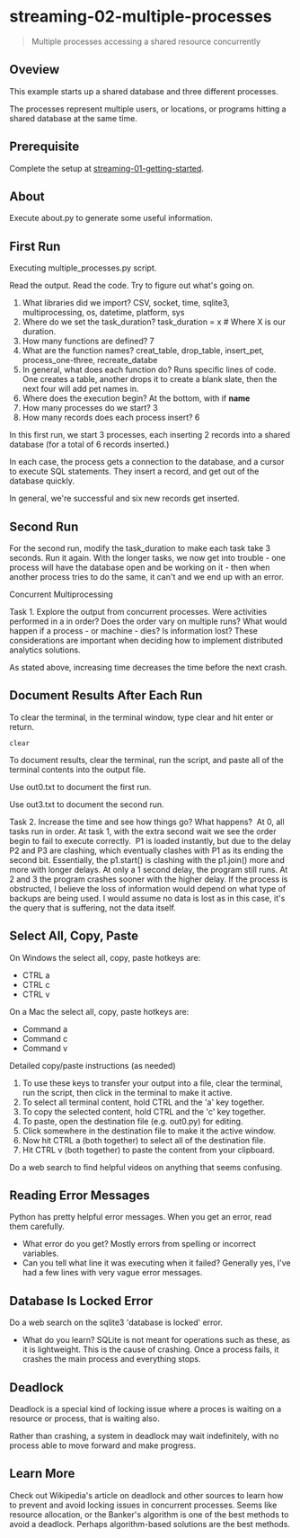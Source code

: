# streaming-02-multiple-processes

> Multiple processes accessing a shared resource concurrently

## Oveview

This example starts up a shared database and three different processes.

The processes represent multiple users, or locations, or programs 
hitting a shared database at the same time. 

## Prerequisite

Complete the setup at [streaming-01-getting-started](https://github.com/denisecase/streaming-01-getting-started).

## About

Execute about.py to generate some useful information.

## First Run

Executing multiple_processes.py script.

Read the output. Read the code. 
Try to figure out what's going on. 

1. What libraries did we import? 
        CSV, socket, time, sqlite3, multiprocessing, os, datetime, platform, sys
1. Where do we set the task_duration? 
        task_duration = x # Where X is our duration.
1. How many functions are defined? 
        7
1. What are the function names? 
        creat_table, drop_table, insert_pet, process_one-three, recreate_databe
1. In general, what does each function do? 
        Runs specific lines of code. One creates a table, another drops it to create a blank slate, then the next four will add pet names in.
1. Where does the execution begin? 
        At the bottom, with if __name__
1. How many processes do we start? 
        3  
1. How many records does each process insert?
        6

In this first run, we start 3 processes, 
each inserting 2 records into a shared database 
(for a total of 6 records inserted.)

In each case, the process gets a connection to the database, 
and a cursor to execute SQL statements.
They insert a record, and get out of the database quickly.

In general, we're successful and six new records get inserted. 

## Second Run

For the second run, modify the task_duration to make each task take 3 seconds. Run it again. 
With the longer tasks, we now get into trouble - 
one process will have the database open and be working on it - 
then when another process tries to do the same, it can't and 
we end up with an error. 

Concurrent Multiprocessing

Task 1. Explore the output from concurrent processes. Were activities performed in a in order? Does the order vary on multiple runs? What would happen if a process - or machine - dies? Is information lost? These considerations are important when deciding how to implement distributed analytics solutions. 

As stated above, increasing time decreases the time before the next crash.

## Document Results After Each Run

To clear the terminal, in the terminal window, type clear and hit enter or return. 

`clear`

To document results, clear the terminal, run the script, and paste all of the terminal contents into the output file.

Use out0.txt to document the first run. 

Use out3.txt to document the second run.

Task 2. Increase the time and see how things go? What happens? 
At 0, all tasks run in order. At task 1, with the extra second wait we see the order begin to fail to execute correctly.  P1 is loaded instantly, but due to the delay P2 and P3 are clashing, which eventually clashes with P1 as its ending the second bit. Essentially, the p1.start() is clashing with the p1.join() more and more with longer delays. At only a 1 second delay, the program still runs. At 2 and 3 the program crashes sooner with the higher delay. If the process is obstructed, I believe the loss of information would depend on what type of backups are being used. I would assume no data is lost as in this case, it's the query that is suffering, not the data itself. 

## Select All, Copy, Paste

On Windows the select all, copy, paste hotkeys are:

- CTRL a 
- CTRL c 
- CTRL v 

On a Mac the select all, copy, paste hotkeys are:

- Command a
- Command c
- Command v

Detailed copy/paste instructions (as needed)

1. To use these keys to transfer your output into a file, 
clear the terminal, run the script, then click in the terminal to make it active.
1. To select all terminal content, hold CTRL and the 'a' key together. 
1. To copy the selected content, hold CTRL and the 'c' key together. 
1. To paste, open the destination file (e.g. out0.py) for editing.
1. Click somewhere in the destination file to make it the active window.
1. Now hit CTRL a (both together) to select all of the destination file.
1. Hit CTRL v (both together) to paste the content from your clipboard.

Do a web search to find helpful videos on anything that seems confusing. 

## Reading Error Messages

Python has pretty helpful error messages. 
When you get an error, read them carefully. 

- What error do you get? 
        Mostly errors from spelling or incorrect variables. 
- Can you tell what line it was executing when it failed? 
        Generally yes, I've had a few lines with very vague error messages.

## Database Is Locked Error

Do a web search on the sqlite3 'database is locked' error.

- What do you learn? 
        SQLite is not meant for operations such as these, as it is lightweight. This is the cause of crashing.
        Once a process fails, it crashes the main process and everything stops. 

## Deadlock

Deadlock is a special kind of locking issue where a proces 
is waiting on a resource or process, that is waiting also. 

Rather than crashing, a system in deadlock may wait indefinitely, 
with no process able to move forward and make progress.

## Learn More

Check out Wikipedia's article on deadlock and other sources to learn how to prevent and avoid locking issues in concurrent processes. 
        Seems like resource allocation, or the Banker's algorithm is one of the best methods to avoid a deadlock. Perhaps algorithm-based solutions are the best methods.